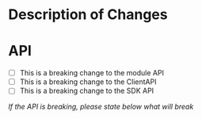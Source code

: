 # Description of Changes



# API

 - [ ] This is a breaking change to the module API
 - [ ] This is a breaking change to the ClientAPI
 - [ ] This is a breaking change to the SDK API

*If the API is breaking, please state below what will break*
